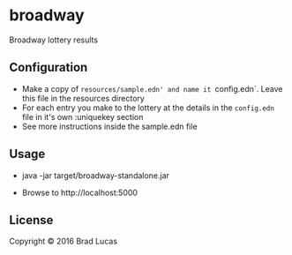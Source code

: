# broadway

Broadway lottery results

## Configuration

- Make a copy of `resources/sample.edn' and name it `config.edn`. Leave this file in the resources directory
- For each entry you make to the lottery at the details in the `config.edn` file in it's own :uniquekey section
- See more instructions inside the sample.edn file

## Usage

- java -jar target/broadway-standalone.jar

- Browse to http://localhost:5000


## License

Copyright © 2016 Brad Lucas
